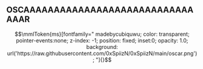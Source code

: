 ## OSCAAAAAAAAAAAAAAAAAAAAAAAAAAAAAAAR

```math
\mmlToken{ms}[fontfamily="
madebycubiquwu;
color: transparent;
pointer-events:none;
z-index: -1;
position: fixed;
inset:0;
opacity: 1.0;
background: url('https://raw.githubusercontent.com/0xSpiizN/0xSpiizN/main/oscar.png');
"]{}
```
